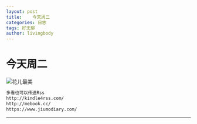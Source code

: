 ```yaml
---
layout: post
title:    今天周二
categories: 日志
tags: 好无聊
author: livingbody
---
```








# 今天周二

![花儿最美](https://s2.ax1x.com/2019/05/14/Eocy0f.jpg)

```bash
多看也可以传送Rss
http://kindle4rss.com/
http://mebook.cc/
https://www.jiumodiary.com/
```

 


  

---------------------
